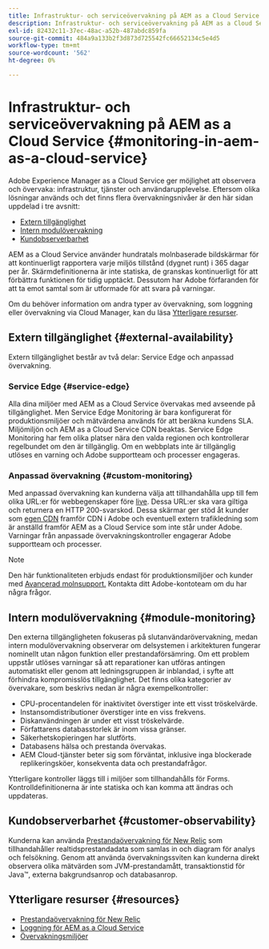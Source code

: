 ```yaml
---
title: Infrastruktur- och serviceövervakning på AEM as a Cloud Service
description: Infrastruktur- och serviceövervakning på AEM as a Cloud Service
exl-id: 82432c11-37ec-48ac-a52b-487abdc859fa
source-git-commit: 484a9a133b2f3d873d725542fc66652134c5e4d5
workflow-type: tm+mt
source-wordcount: '562'
ht-degree: 0%

---
```


# Infrastruktur- och serviceövervakning på AEM as a Cloud Service {#monitoring-in-aem-as-a-cloud-service}

Adobe Experience Manager as a Cloud Service ger möjlighet att observera och övervaka: infrastruktur, tjänster och användarupplevelse. Eftersom olika lösningar används och det finns flera övervakningsnivåer är den här sidan uppdelad i tre avsnitt:

* [Extern tillgänglighet](#external-availability)
* [Intern modulövervakning](#module-monitoring)
* [Kundobserverbarhet](#customer-observability)

AEM as a Cloud Service använder hundratals molnbaserade bildskärmar för att kontinuerligt rapportera varje miljös tillstånd (dygnet runt) i 365 dagar per år. Skärmdefinitionerna är inte statiska, de granskas kontinuerligt för att förbättra funktionen för tidig upptäckt. Dessutom har Adobe förfaranden för att ta emot samtal som är utformade för att svara på varningar.

Om du behöver information om andra typer av övervakning, som loggning eller övervakning via Cloud Manager, kan du läsa [Ytterligare resurser](#resources).

## Extern tillgänglighet {#external-availability}

Extern tillgänglighet består av två delar: Service Edge och anpassad övervakning.

### Service Edge {#service-edge}

Alla dina miljöer med AEM as a Cloud Service övervakas med avseende på tillgänglighet. Men Service Edge Monitoring är bara konfigurerat för produktionsmiljöer och mätvärdena används för att beräkna kundens SLA. Miljömiljön och AEM as a Cloud Service CDN beaktas. Service Edge Monitoring har fem olika platser nära den valda regionen och kontrollerar regelbundet om den är tillgänglig. Om en webbplats inte är tillgänglig utlöses en varning och Adobe supportteam och processer engageras.

### Anpassad övervakning {#custom-monitoring}

Med anpassad övervakning kan kunderna välja att tillhandahålla upp till fem olika URL:er för webbegenskaper före [live](/help/journey-migration/go-live.md). Dessa URL:er ska vara giltiga och returnera en HTTP 200-svarskod. Dessa skärmar ger stöd åt kunder som [egen CDN](/help/implementing/dispatcher/cdn.md#point-to-point-CDN) framför CDN i Adobe och eventuell extern trafikledning som är anställd framför AEM as a Cloud Service som inte står under Adobe. Varningar från anpassade övervakningskontroller engagerar Adobe supportteam och processer.

>[!NOTE]
>
> Den här funktionaliteten erbjuds endast för produktionsmiljöer och kunder med [Avancerad molnsupport.](https://experienceleague.adobe.com/docs/support-resources/data-sheets/overview.html#support-add-ons) Kontakta ditt Adobe-kontoteam om du har några frågor.

## Intern modulövervakning {#module-monitoring}

Den externa tillgängligheten fokuseras på slutanvändarövervakning, medan intern modulövervakning observerar om delsystemen i arkitekturen fungerar nominellt utan någon funktion eller prestandaförsämring. Om ett problem uppstår utlöses varningar så att reparationer kan utföras antingen automatiskt eller genom att ledningsgruppen är inblandad, i syfte att förhindra kompromisslös tillgänglighet. Det finns olika kategorier av övervakare, som beskrivs nedan är några exempelkontroller:

* CPU-procentandelen för inaktivitet överstiger inte ett visst tröskelvärde.
* Instansomdistributioner överstiger inte en viss frekvens.
* Diskanvändningen är under ett visst tröskelvärde.
* Författarens databasstorlek är inom vissa gränser.
* Säkerhetskopieringen har slutförts.
* Databasens hälsa och prestanda övervakas.
* AEM Cloud-tjänster beter sig som förväntat, inklusive inga blockerade replikeringsköer, konsekventa data och prestandafrågor.

Ytterligare kontroller läggs till i miljöer som tillhandahålls för Forms. Kontrolldefinitionerna är inte statiska och kan komma att ändras och uppdateras.

## Kundobserverbarhet {#customer-observability}

Kunderna kan använda [Prestandaövervakning för New Relic](https://experienceleague.adobe.com/docs/experience-manager-cloud-service/content/implementing/using-cloud-manager/user-access-new-relic.html) som tillhandahåller realtidsprestandadata som samlas in och diagram för analys och felsökning. Genom att använda övervakningssviten kan kunderna direkt observera olika mätvärden som JVM-prestandamått, transaktionstid för Java™, externa bakgrundsanrop och databasanrop.

## Ytterligare resurser {#resources}

* [Prestandaövervakning för New Relic](https://experienceleague.adobe.com/docs/experience-manager-cloud-service/content/implementing/using-cloud-manager/user-access-new-relic.html)
* [Loggning för AEM as a Cloud Service](https://experienceleague.adobe.com/docs/experience-manager-cloud-service/content/implementing/developing/logging.html)
* [Övervakningsmiljöer](https://experienceleague.adobe.com/docs/experience-manager-cloud-manager/content/using/monitoring-environments.html)
